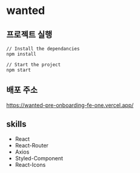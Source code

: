 # wanted

## 프로젝트 실행

```
// Install the dependancies
npm install

// Start the project
npm start
```

## 배포 주소

https://wanted-pre-onboarding-fe-one.vercel.app/

## skills

- React
- React-Router
- Axios
- Styled-Component
- React-Icons
